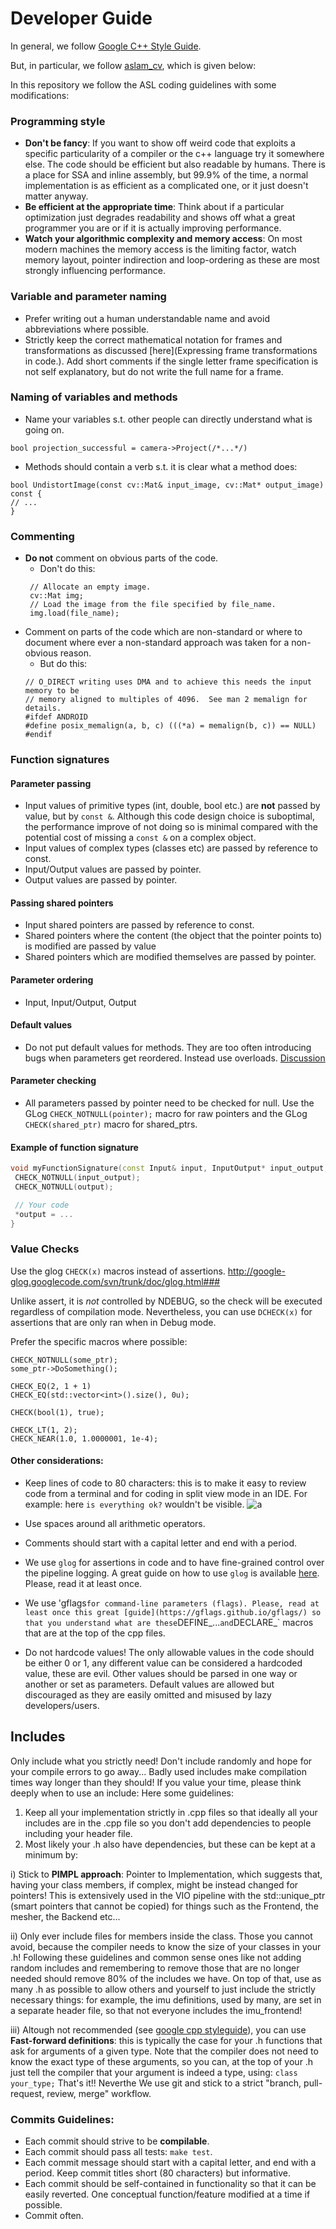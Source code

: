# Developer Guide

In general, we follow [Google C++ Style Guide](https://google.github.io/styleguide/cppguide.html). 

But, in particular, we follow [aslam_cv](https://github.com/ethz-asl/aslam_cv2/wiki/Aslam-cv-specific-code-style), which is given below:

In this repository we follow the ASL coding guidelines with some modifications:

### Programming style
* **Don't be fancy**: If you want to show off weird code that exploits a specific particularity of a compiler or the c++ language try it somewhere else. The code should be efficient but also readable by humans. There is a place for SSA and inline assembly, but 99.9% of the time, a normal implementation is as efficient as a complicated one, or it just doesn't matter anyway.
* **Be efficient at the appropriate time**: Think about if a particular optimization just degrades readability and shows off what a great programmer you are or if it is actually improving performance.
* **Watch your algorithmic complexity and memory access**: On most modern machines the memory access is the limiting factor, watch memory layout, pointer indirection and loop-ordering as these are most strongly influencing performance.

### Variable and parameter naming
* Prefer writing out a human understandable name and avoid abbreviations where possible.
* Strictly keep the correct mathematical notation for frames and transformations as discussed [here](Expressing frame transformations in code.). Add short comments if the single letter frame specification is not self explanatory, but do not write the full name for a frame.

### Naming of variables and methods
* Name your variables s.t. other people can directly understand what is going on.
```
bool projection_successful = camera->Project(/*...*/)
```
* Methods should contain a verb s.t. it is clear what a method does:
```
bool UndistortImage(const cv::Mat& input_image, cv::Mat* output_image) const {
// ...
}
```

### Commenting
* **Do not** comment on obvious parts of the code.
  * Don't do this:
  ```
   // Allocate an empty image.
   cv::Mat img;
   // Load the image from the file specified by file_name.
   img.load(file_name);
   ```
* Comment on parts of the code which are non-standard or where to document where ever a non-standard approach was taken for a non-obvious reason.
  * But do this:
   ```
   // O_DIRECT writing uses DMA and to achieve this needs the input memory to be
   // memory aligned to multiples of 4096.  See man 2 memalign for details.
   #ifdef ANDROID
   #define posix_memalign(a, b, c) (((*a) = memalign(b, c)) == NULL)
   #endif
   ```

### Function signatures
#### Parameter passing
* Input values of primitive types (int, double, bool etc.) are **not** passed by value, but by `const &`. Although this code design choice is suboptimal, the performance improve of not doing so is minimal compared with the potential cost of missing a `const &` on a complex object.
* Input values of complex types (classes etc) are passed by reference to const.
* Input/Output values are passed by pointer.
* Output values are passed by pointer.

#### Passing shared pointers
* Input shared pointers are passed by reference to const.
* Shared pointers where the content (the object that the pointer points to) is modified are passed by value
* Shared pointers which are modified themselves are passed by pointer.

#### Parameter ordering
* Input, Input/Output, Output

#### Default values
* Do not put default values for methods. They are too often introducing bugs when parameters get reordered. Instead use overloads. [Discussion](https://google.github.io/styleguide/cppguide.html#Default_Arguments)

#### Parameter checking
* All parameters passed by pointer need to be checked for null. Use the GLog ```CHECK_NOTNULL(pointer);``` macro for raw pointers and the GLog ```CHECK(shared_ptr)``` macro for shared_ptrs.

#### Example of function signature

```cpp
void myFunctionSignature(const Input& input, InputOutput* input_output, Output* output) {
 CHECK_NOTNULL(input_output);
 CHECK_NOTNULL(output);

 // Your code
 *output = ...
}
```

### Value Checks
Use the glog ```CHECK(x)``` macros instead of assertions. http://google-glog.googlecode.com/svn/trunk/doc/glog.html### 

Unlike assert, it is *not* controlled by NDEBUG, so the check will be executed regardless of compilation mode.
Nevertheless, you can use `DCHECK(x)` for assertions that are only ran when in Debug mode.

Prefer the specific macros where possible:
```
CHECK_NOTNULL(some_ptr);
some_ptr->DoSomething();

CHECK_EQ(2, 1 + 1)
CHECK_EQ(std::vector<int>().size(), 0u);

CHECK(bool(1), true);

CHECK_LT(1, 2);
CHECK_NEAR(1.0, 1.0000001, 1e-4);
```


#### Other considerations:

* Keep lines of code to 80 characters: this is to make it easy to review code
from a terminal and for coding in split view mode in an IDE.
 For example: here `is everything ok?` wouldn't be visible.
![a](https://github.mit.edu/storage/user/11308/files/2c46bca6-0ac1-11e9-93e0-471aff017d9d)

* Use spaces around all arithmetic operators.
* Comments should start with a capital letter and end with a period.
* We use `glog` for assertions in code and to have fine-grained control over the pipeline logging.
A great guide on how to use `glog` is available [here](http://rpg.ifi.uzh.ch/docs/glog.html). Please, read it at least once.
* We use 'gflags` for command-line parameters (flags). Please, read at least once this great [guide](https://gflags.github.io/gflags/) so that you understand what are these `DEFINE_...` and `DECLARE_` macros that are at the top of the cpp files.
* Do not hardcode values! The only allowable values in the code should be either 0 or 1, any different value can be considered a hardcoded value, these are evil. Other values should be parsed in one way or another or set as parameters. Default values are allowed but discouraged as they are easily omitted and misused by lazy developers/users.

## Includes
Only include what you strictly need! Don't include randomly and hope for your compile errors to go away... Badly used includes make compilation times way longer than they should! If you value your time, please think deeply when to use an include:
Here some guidelines:
1) Keep all your implementation strictly in .cpp files so that ideally all your includes are in the .cpp file so you don't add dependencies to people including your header file.
2) Most likely your .h also have dependencies, but these can be kept at a minimum by:

i) Stick to **PIMPL approach**: Pointer to Implementation, which suggests that, having your class members, if complex, might be instead changed for pointers! This is extensively used in the VIO pipeline with the std::unique_ptr (smart pointers that cannot be copied) for things such as the Frontend, the mesher, the Backend etc...

ii) Only ever include files for members inside the class. Those you cannot avoid, because the compiler needs to know the size of your classes in your .h!
Following these guidelines and common sense ones like not adding random includes and remembering to remove those that are no longer needed should remove 80% of the includes we have.
On top of that, use as many .h as possible to allow others and yourself to just include the strictly necessary things: for example, the imu definitions, used by many, are set in a separate header file, so that not everyone includes the imu_frontend!

iii) Altough not recommended (see [google cpp styleguide](https://google.github.io/styleguide/cppguide.html#Forward_Declarations)), you can use **Fast-forward definitions**: this is typically the case for your .h functions that ask for arguments of a given type. Note that the compiler does not need to know the exact type of these arguments, so you can, at the top of your .h just tell the compiler that your argument is indeed a type, using: `class your_type;` That's it!! Neverthe
We use git and stick to a strict "branch, pull-request, review, merge" workflow.

### Commits Guidelines:
* Each commit should strive to be **compilable**.
* Each commit should pass all tests: `make test`.
* Each commit message should start with a capital letter, and end with a period. Keep commit titles short (80 characters) but informative.
* Each commit should be self-contained in functionality so that it can be easily reverted. One conceptual function/feature modified at a time if possible.
* Commit often.
